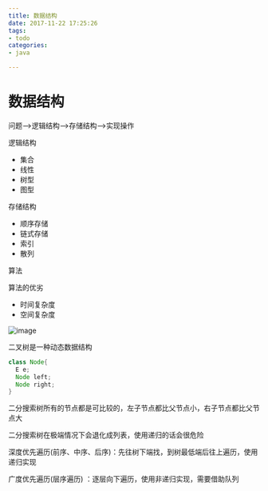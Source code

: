 ```yaml
---
title: 数据结构
date: 2017-11-22 17:25:26
tags:
- todo
categories:
- java

---
```


# 数据结构

问题-->逻辑结构-->存储结构-->实现操作

逻辑结构

- 集合
- 线性
- 树型
- 图型

存储结构

- 顺序存储
- 链式存储
- 索引
- 散列

算法

算法的优劣

- 时间复杂度
- 空间复杂度

![image](https://image-1257941127.cos.ap-beijing.myqcloud.com/%E6%95%B0%E6%8D%AE%E7%BB%93%E6%9E%84/%E6%95%B0%E6%8D%AE%E7%BB%93%E6%9E%84%E5%88%97%E8%A1%A8.png)



二叉树是一种动态数据结构

```java
class Node{
  E e;
  Node left;
  Node right;
}
```

二分搜索树所有的节点都是可比较的，左子节点都比父节点小，右子节点都比父节点大

二分搜索树在极端情况下会退化成列表，使用递归的话会很危险

深度优先遍历(前序、中序、后序)：先往树下端找，到树最低端后往上遍历，使用递归实现

广度优先遍历(层序遍历) ：逐层向下遍历，使用非递归实现，需要借助队列





